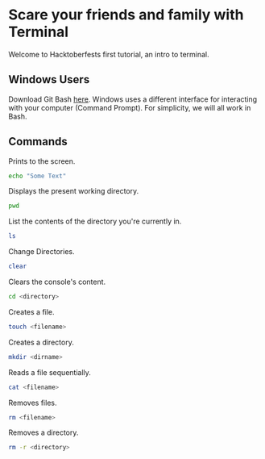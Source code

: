 # Scare your friends and family with Terminal

Welcome to Hacktoberfests first tutorial, an intro to terminal.

## Windows Users

Download Git Bash [here](https://gitforwindows.org/).
Windows uses a different interface for interacting with your computer (Command Prompt). For simplicity, we will all work in Bash.

## Commands

Prints to the screen.

```bash
echo "Some Text"
```

Displays the present working directory.

```bash
pwd
```

List the contents of the directory you're currently in.

```bash
ls
```

Change Directories.

```bash
clear
```

Clears the console's content.

```bash
cd <directory>
```

Creates a file.

```bash
touch <filename>
```

Creates a directory.

```bash
mkdir <dirname>
```

Reads a file sequentially.

```bash
cat <filename>
```

Removes files.

```bash
rm <filename>
```

Removes a directory.

```bash
rm -r <directory>
```
